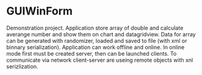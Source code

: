 # GUIWinForm

Demonstration project.
Application store array of double and calculate averange number and show them on chart and datagridview.
Data for array can be generated with randomizer, loaded and saved to file (with xml or binnary serialization).
Application can work offline and online. In online mode first must be created server, then can be launched clients.
To communicate via network client-server are useing remote objects with xnl serizlization.

